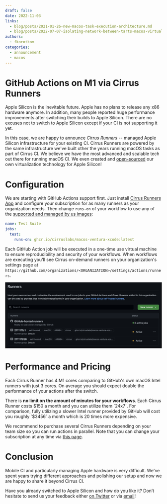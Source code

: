 ```yaml
---
draft: false
date: 2022-11-03
links:
  - blog/posts/2021-01-26-new-macos-task-execution-architecture.md
  - blog/posts/2022-07-07-isolating-network-between-tarts-macos-virtual-machines.md
authors:
  - fkorotkov
categories:
  - announcement
  - macos
---
```


# GitHub Actions on M1 via Cirrus Runners

Apple Silicon is the inevitable future. Apple has no plans to release any x86 hardware anymore. In addition, many people reported huge performance improvements after switching their builds to Apple Silicon.
There are no excuses not to switch to Apple Silicon except if your CI is not supporting it yet.

In this case, we are happy to announce *Cirrus Runners* -- managed Apple Silicon infrastructure for your existing CI.
Cirrus Runners are powered by the same infrastructure we've built other the years running macOS tasks as part of Cirrus CI.
We believe we have the most advanced and scalable tech out there for running macOS CI. We even created and [open-sourced](https://github.com/cirruslabs/tart) our own virtualization technology for Apple Silicon!

<!-- more -->

# Configuration

We are starting with GitHub Actions support first. Just install [Cirrus Runners App](https://github.com/apps/cirrus-runners)
and configure your subscription for as many runners as your organization needs. Then change `runs-on` of your workflow to use any of the [supported and managed by us images](https://github.com/orgs/cirruslabs/packages?tab=packages&q=macos-ventura):

```yaml
name: Test Suite
jobs:
  test:
    runs-on: ghcr.io/cirruslabs/macos-ventura-xcode:latest
```

Each GitHub Action job will be executed in a one-time use virtual machine to ensure reproducibility and security of your workflows.
When workflows are executing you'll see Cirrus on-demand runners on your organization's settings page at `https://github.com/organizations/<ORGANIZATION>/settings/actions/runners`.

![](/blog/images/github-actions-dashboard.png)

# Performance and Pricing

Each Cirrus Runner has 4 M1 cores comparing to GitHub's own macOS Intel runners with just 3 cores.
On average you should expect double the performance of your actions after the switch.

There is **no limit on the amount of minutes for your workflows**. Each Cirrus Runner costs $150 a month and you can utilize them `24x7`.
For comparison, fully utilizing a slower Intel runner provided by GitHub will cost you roughly `$3456` a month which is 20 times more expensive.

We recommend to purchase several Cirrus Runners depending on your team size so you can run actions in parallel. 
Note that you can change your subscription at any time via [this page](https://billing.stripe.com/p/login/3cs7vNbzo92p7fy3cc). 

# Conclusion

Mobile CI and particularly managing Apple hardware is very difficult. We've spent years trying different approaches and polishing our setup
and now we are happy to share it beyond Cirrus CI.

Have you already switched to Apple Silicon and how do you like it? Don’t hesitate to send us your feedback either [on Twitter](https://twitter.com/cirrus_labs) or via [email](mailto:hello@cirruslabs.org)!
